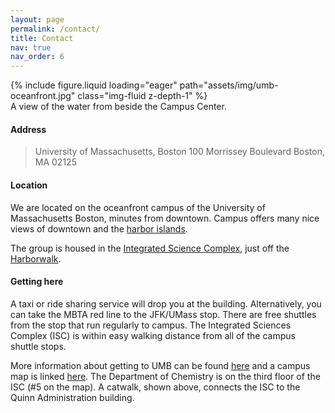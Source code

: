 ```yaml
---
layout: page
permalink: /contact/
title: Contact
nav: true
nav_order: 6
---
```


<div class="row mt-3">
    <div class="col-sm mt-3 mt-md-0">
        {% include figure.liquid loading="eager" path="assets/img/umb-oceanfront.jpg" class="img-fluid z-depth-1" %}
    </div>
</div>
<div class="caption">
A view of the water from beside the Campus Center.
</div>

#### Address

> University of Massachusetts, Boston
> 100 Morrissey Boulevard
> Boston, MA 02125

#### Location

We are located on the oceanfront campus of the University of Massachusetts Boston, minutes from downtown. Campus offers many nice views of downtown and the <a href="https://www.bostonharborislands.org/">harbor islands</a>.

The group is housed in the <a href="https://www.umb.edu/campus-planning/projects/integrated-sciences-complex/">Integrated Science Complex</a>, just off the <a href="https://www.umb.edu/campus-planning/projects/harborwalk/">Harborwalk</a>.

#### Getting here

A taxi or ride sharing service will drop you at the building. Alternatively, you can take the MBTA red line to the JFK/UMass stop. There are free shuttles from the stop that run regularly to campus. The Integrated Sciences Complex (ISC) is within easy walking distance from all of the campus shuttle stops. 

More information about getting to UMB can be found <a href="https://www.umb.edu/event-services/contact-us/getting-here/">here</a> and a campus map is linked <a href="https://www.umb.edu/map/">here</a>. The Department of Chemistry is on the third floor of the ISC (#5 on the map). A catwalk, shown above, connects the ISC to the Quinn Administration building.

